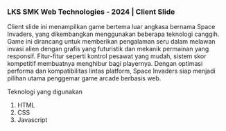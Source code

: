 ### LKS SMK Web Technologies  - 2024 | Client Slide
<p>Client slide ini menampilkan game bertema luar angkasa bernama Space Invaders, yang dikembangkan menggunakan beberapa teknologi canggih. 
  Game ini dirancang untuk memberikan pengalaman seru dalam melawan invasi alien dengan grafis yang futuristik dan mekanik permainan yang responsif. 
  Fitur-fitur seperti kontrol pesawat yang mudah, sistem skor kompetitif membuatnya menghibur bagi playernya. 
  Dengan optimasi performa dan kompatibilitas lintas platform, Space Invaders siap menjadi pilihan utama penggemar game arcade berbasis web.</p>

<p>Teknologi yang digunakan</p>
<ol>
  <li>HTML</li>
  <li>CSS</li>
  <li>Javascript</li>
</ol>


